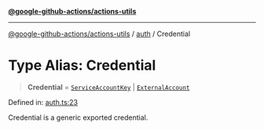 [**@google-github-actions/actions-utils**](../../README.md)

***

[@google-github-actions/actions-utils](../../modules.md) / [auth](../README.md) / Credential

# Type Alias: Credential

> **Credential** = [`ServiceAccountKey`](ServiceAccountKey.md) \| [`ExternalAccount`](ExternalAccount.md)

Defined in: [auth.ts:23](https://github.com/google-github-actions/actions-utils/blob/main/src/auth.ts#L23)

Credential is a generic exported credential.
